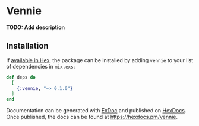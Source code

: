 # Vennie

**TODO: Add description**

## Installation

If [available in Hex](https://hex.pm/docs/publish), the package can be installed
by adding `vennie` to your list of dependencies in `mix.exs`:

```elixir
def deps do
  [
    {:vennie, "~> 0.1.0"}
  ]
end
```

Documentation can be generated with [ExDoc](https://github.com/elixir-lang/ex_doc)
and published on [HexDocs](https://hexdocs.pm). Once published, the docs can
be found at <https://hexdocs.pm/vennie>.

